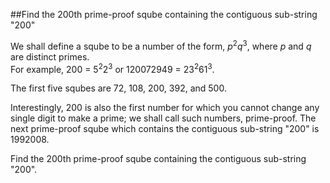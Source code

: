 ##Find the 200th prime-proof sqube containing the contiguous sub-string &quot;200&quot;

We shall define a sqube to be a number of the form, <var>p</var><sup>2</sup><var>q</var><sup>3</sup>, where <var>p</var> and <var>q</var> are distinct primes.<br>
For example, 200 = 5<sup>2</sup>2<sup>3</sup> or 120072949 = 23<sup>2</sup>61<sup>3</sup>.

The first five squbes are 72, 108, 200, 392, and 500.

Interestingly, 200 is also the first number for which you cannot change any single digit to make a prime; we shall call such numbers, prime-proof. The next prime-proof sqube which contains the contiguous sub-string &quot;200&quot; is 1992008.

Find the 200th prime-proof sqube containing the contiguous sub-string &quot;200&quot;.
